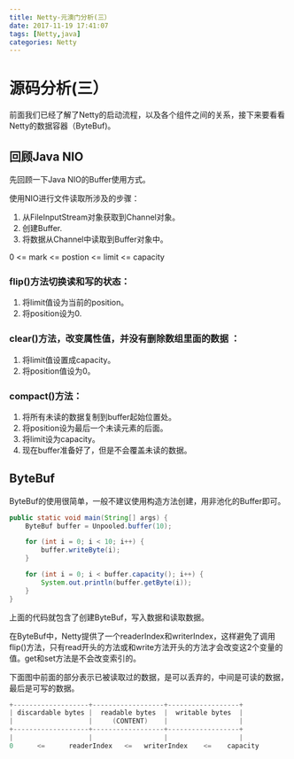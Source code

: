 ```yaml
---
title: Netty-元澳门分析(三）
date: 2017-11-19 17:41:07
tags: [Netty,java]
categories: Netty
---
```


# 源码分析(三）

前面我们已经了解了Netty的启动流程，以及各个组件之间的关系，接下来要看看Netty的数据容器（ByteBuf)。


## 回顾Java NIO

先回顾一下Java NIO的Buffer使用方式。

使用NIO进行文件读取所涉及的步骤：

1. 从FileInputStream对象获取到Channel对象。
2. 创建Buffer.
3. 将数据从Channel中读取到Buffer对象中。

0 <= mark <= postion <= limit <= capacity

### flip()方法切换读和写的状态：

1. 将limit值设为当前的position。
2. 将position设为0.

<!--more-->

### clear()方法，改变属性值，并没有删除数组里面的数据 ：

1. 将limit值设置成capacity。
2. 将position值设为0。

### compact()方法：

1. 将所有未读的数据复制到buffer起始位置处。
2. 将position设为最后一个未读元素的后面。
3. 将limit设为capacity。
4. 现在buffer准备好了，但是不会覆盖未读的数据。

## ByteBuf


ByteBuf的使用很简单，一般不建议使用构造方法创建，用非池化的Buffer即可。

```java
public static void main(String[] args) {
    ByteBuf buffer = Unpooled.buffer(10);

    for (int i = 0; i < 10; i++) {
        buffer.writeByte(i);
    }

    for (int i = 0; i < buffer.capacity(); i++) {
        System.out.println(buffer.getByte(i));
    }
}
```

上面的代码就包含了创建ByteBuf，写入数据和读取数据。


在ByteBuf中，Netty提供了一个readerIndex和writerIndex，这样避免了调用flip()方法，只有read开头的方法或和write方法开头的方法才会改变这2个变量的值。get和set方法是不会改变索引的。

下面图中前面的部分表示已被读取过的数据，是可以丢弃的，中间是可读的数据，最后是可写的数据。

```java
+-------------------+------------------+------------------+
| discardable bytes |  readable bytes  |  writable bytes  |
|                   |     (CONTENT)    |                  |
+-------------------+------------------+------------------+
|                   |                  |                  |
0      <=      readerIndex   <=   writerIndex    <=    capacity
```




